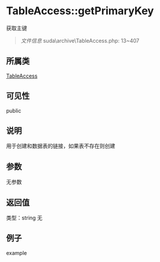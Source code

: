 # TableAccess::getPrimaryKey
获取主键
> *文件信息* suda\archive\TableAccess.php: 13~407
## 所属类 

[TableAccess](../TableAccess.md)

## 可见性

  public  
## 说明

用于创建和数据表的链接，如果表不存在则创建

## 参数

无参数
## 返回值
 
类型：string
无
## 例子

example